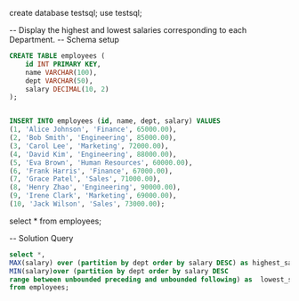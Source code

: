 create database testsql;
use testsql;

-- Display the highest and lowest salaries corresponding to each Department. 
-- Schema setup
```sql
CREATE TABLE employees (
    id INT PRIMARY KEY,
    name VARCHAR(100),
    dept VARCHAR(50),
    salary DECIMAL(10, 2)
);


INSERT INTO employees (id, name, dept, salary) VALUES
(1, 'Alice Johnson', 'Finance', 65000.00),
(2, 'Bob Smith', 'Engineering', 85000.00),
(3, 'Carol Lee', 'Marketing', 72000.00),
(4, 'David Kim', 'Engineering', 88000.00),
(5, 'Eva Brown', 'Human Resources', 60000.00),
(6, 'Frank Harris', 'Finance', 67000.00),
(7, 'Grace Patel', 'Sales', 71000.00),
(8, 'Henry Zhao', 'Engineering', 90000.00),
(9, 'Irene Clark', 'Marketing', 69000.00),
(10, 'Jack Wilson', 'Sales', 73000.00);
```

select * from employees;

-- Solution Query
```sql
select *,
MAX(salary) over (partition by dept order by salary DESC) as highest_salary,
MIN(salary)over (partition by dept order by salary DESC
range between unbounded preceding and unbounded following) as  lowest_salary
from employees;
```

